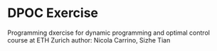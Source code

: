 # DPOC Exercise
Programming dxercise for dynamic programming and optimal control course at ETH Zurich
author: Nicola Carrino, Sizhe Tian

